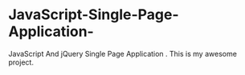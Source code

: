 # JavaScript-Single-Page-Application-
JavaScript And jQuery Single Page Application . This is my awesome project.
